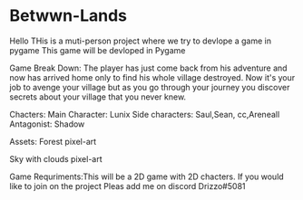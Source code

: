 # Betwwn-Lands
Hello THis is a muti-person project where we try to devlope a game in pygame 
This game will be devloped in Pygame 

Game Break Down: The player has just come back from his adventure and now has arrived home only to find his whole village destroyed. Now it's your job to avenge your village but as you go through your journey you discover secrets about your village that you never knew.


Chacters: 
Main Character: Lunix 
Side characters: Saul,Sean, cc,Areneall
Antagonist: Shadow

Assets: 
Forest pixel-art

Sky with clouds pixel-art

Game Requriments:This will be a 2D game with 2D chacters. 
If you would like to join on the project Pleas add me on discord Drizzo#5081
